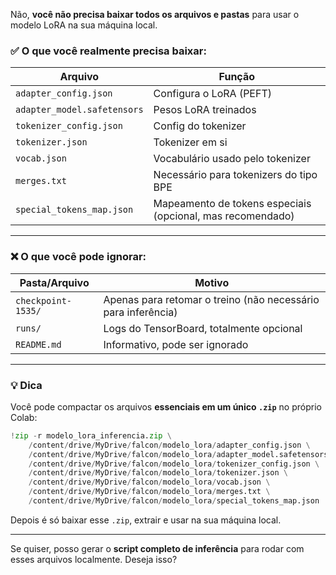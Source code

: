 Não, **você não precisa baixar todos os arquivos e pastas** para usar o modelo LoRA na sua máquina local.

### ✅ **O que você realmente precisa baixar:**

| Arquivo                     | Função                                                     |
| --------------------------- | ---------------------------------------------------------- |
| `adapter_config.json`       | Configura o LoRA (PEFT)                                    |
| `adapter_model.safetensors` | Pesos LoRA treinados                                       |
| `tokenizer_config.json`     | Config do tokenizer                                        |
| `tokenizer.json`            | Tokenizer em si                                            |
| `vocab.json`                | Vocabulário usado pelo tokenizer                           |
| `merges.txt`                | Necessário para tokenizers do tipo BPE                     |
| `special_tokens_map.json`   | Mapeamento de tokens especiais (opcional, mas recomendado) |

---

### ❌ **O que você pode ignorar:**

| Pasta/Arquivo      | Motivo                                                        |
| ------------------ | ------------------------------------------------------------- |
| `checkpoint-1535/` | Apenas para retomar o treino (não necessário para inferência) |
| `runs/`            | Logs do TensorBoard, totalmente opcional                      |
| `README.md`        | Informativo, pode ser ignorado                                |

---

### 💡 Dica

Você pode compactar os arquivos **essenciais em um único `.zip`** no próprio Colab:

```python
!zip -r modelo_lora_inferencia.zip \
    /content/drive/MyDrive/falcon/modelo_lora/adapter_config.json \
    /content/drive/MyDrive/falcon/modelo_lora/adapter_model.safetensors \
    /content/drive/MyDrive/falcon/modelo_lora/tokenizer_config.json \
    /content/drive/MyDrive/falcon/modelo_lora/tokenizer.json \
    /content/drive/MyDrive/falcon/modelo_lora/vocab.json \
    /content/drive/MyDrive/falcon/modelo_lora/merges.txt \
    /content/drive/MyDrive/falcon/modelo_lora/special_tokens_map.json
```

Depois é só baixar esse `.zip`, extrair e usar na sua máquina local.

---

Se quiser, posso gerar o **script completo de inferência** para rodar com esses arquivos localmente. Deseja isso?
